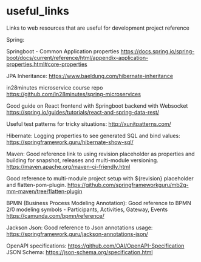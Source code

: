 # useful_links
Links to web resources that are useful for development project reference
 
Spring:

Springboot - Common Application properties
https://docs.spring.io/spring-boot/docs/current/reference/html/appendix-application-properties.html#core-properties

JPA Inheritance:
https://www.baeldung.com/hibernate-inheritance


in28minutes microservice course repo
https://github.com/in28minutes/spring-microservices

Good guide on React frontend with Springboot backend with Websocket
https://spring.io/guides/tutorials/react-and-spring-data-rest/

Useful test patterns for tricky situations:
http://xunitpatterns.com/

Hibernate:
Logging properties to see generated SQL and bind values: https://springframework.guru/hibernate-show-sql/

Maven:
Good reference link to using revision placeholder as properties and building for snapshot, releases and multi-module versioning.
https://maven.apache.org/maven-ci-friendly.html

Good reference to multi-module project setup with ${revision} placeholder and flatten-pom-plugin.
https://github.com/springframeworkguru/mb2g-mm-maven/tree/flatten-plugin

BPMN (Business Process Modeling Annotation):
Good reference to BPMN 2/0 modeling symbols - Participants, Activities, Gateway, Events
https://camunda.com/bpmn/reference/ 


Jackson Json:
Good reference to Json annotations usage: https://springframework.guru/jackson-annotations-json/


OpenAPI specifications: https://github.com/OAI/OpenAPI-Specification
JSON Schema: https://json-schema.org/specification.html


